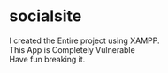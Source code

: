 # socialsite

I created the Entire project using XAMPP.<br>
This App is Completely Vulnerable<br>
Have fun breaking it.<br>
